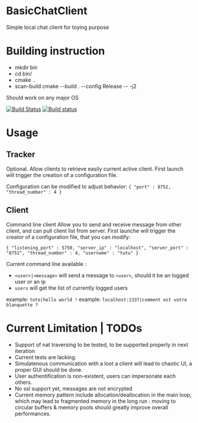 # BasicChatClient
Simple local chat client for toying purpose

# Building instruction
  - mkdir bin
  - cd bin/
  - cmake ..
  - scan-build cmake --build . --config Release -- -j2

Should work on any major OS

[![Build Status](https://travis-ci.org/Surrog/BasicChatClient.svg?branch=master)](https://travis-ci.org/Surrog/BasicChatClient)
[![Build status](https://ci.appveyor.com/api/projects/status/1bn0uwo55pwcwiqw?svg=true)](https://ci.appveyor.com/project/Surrog/basicchatclient)

# Usage

## Tracker
Optional.
Allow clients to retrieve easily current active client.
First launch will trigger the creation of a configuration file.

Configuration can be modified to adjust behavior:
`
{
	"port" : 8752,
	"thread_number" : 4
}
`

## Client
Command line client
Allow you to send and receive message from other client, and can pull client list from server.
First launche will trigger the creator of a configuration file, that you can modify:

`
{
	"listening_port" : 5750,
	"server_ip" : "localhost",
	"server_port" : "8752",
	"thread_number" : 4,
	"username" : "tutu"
}
`

Current command line available :
-	`<user>|<message>` will send a message to `<user>`, should it be an logged user or an ip 
-	`users` will get the list of currently logged users

example: `toto|hello world !`
example: `localhost:1337|comment est votre blanquette ?`

# Current Limitation | TODOs
-	Support of nat traversing to be tested, to be supported properly in next iteration
-	Current tests are lacking.
-	Simulatenous communication with a loot a client will lead to chaotic UI, a proper GUI should be done.
-	User authentification is non-existent, users can impersonate each others.
-	No ssl support yet, messages are not encrypted
-	Current memory pattern include allocation/deallocation in the main loop, which may lead to fragmented memory in the long run : moving to circular buffers & memory pools should greatly improve overall performances.

